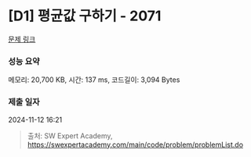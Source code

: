 # [D1] 평균값 구하기 - 2071 

[문제 링크](https://swexpertacademy.com/main/code/problem/problemDetail.do?contestProbId=AV5QRnJqA5cDFAUq) 

### 성능 요약

메모리: 20,700 KB, 시간: 137 ms, 코드길이: 3,094 Bytes

### 제출 일자

2024-11-12 16:21



> 출처: SW Expert Academy, https://swexpertacademy.com/main/code/problem/problemList.do